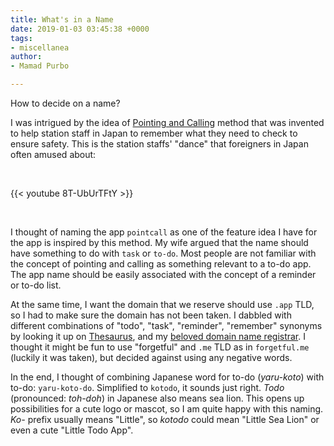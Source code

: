 ```yaml
---
title: What's in a Name
date: 2019-01-03 03:45:38 +0000
tags:
- miscellanea
author:
- Mamad Purbo

---
```

How to decide on a name?

I was intrigued by the idea of [Pointing and Calling](https://en.wikipedia.org/wiki/Pointing_and_calling) method that was invented to help station staff in Japan to remember what they need to check to ensure safety. This is the station staffs' "dance" that foreigners in Japan often amused about:

 

{{< youtube 8T-UbUrTFtY >}}

 

I thought of naming the app `pointcall` as one of the feature idea I have for the app is inspired by this method. My wife argued that the name should have something to do with `task` or `to-do`. Most people are not familiar with the concept of pointing and calling as something relevant to a to-do app. The app name should be easily associated with the concept of a reminder or to-do list.

At the same time, I want the domain that we reserve should use `.app` TLD, so I had to make sure the domain has not been taken. I dabbled with different combinations of "todo", "task", "reminder", "remember" synonyms by looking it up on [Thesaurus](https://www.thesaurus.com/), and my [beloved domain name registrar](https://www.namecheap.com/). I thought it might be fun to use "forgetful" and `.me` TLD as in `forgetful.me` (luckily it was taken), but decided against using any negative words.

In the end, I thought of combining Japanese word for to-do (_yaru-koto_) with to-do: `yaru-koto-do`. Simplified to `kotodo`, it sounds just right. _Todo_ (pronounced: _toh-doh_) in Japanese also means sea lion. This opens up possibilities for a cute logo or mascot, so I am quite happy with this naming. _Ko-_ prefix usually means "Little", so _kotodo_ could mean "Little Sea Lion" or even a cute "Little Todo App".